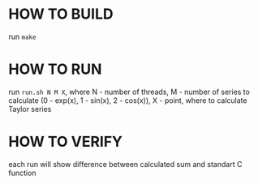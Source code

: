 # HOW TO BUILD

run `make`

# HOW TO RUN

run `run.sh N M X`, where N - number of threads, M - number of series to calculate (0 - exp(x), 1 - sin(x), 2 - cos(x)), X - point, where to calculate Taylor series

# HOW TO VERIFY

each run will show difference between calculated sum and standart C function
